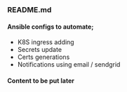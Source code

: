 ### README.md 


#### Ansible configs to automate;
* K8S ingress adding
* Secrets update
* Certs generations 
* Notifications using email / sendgrid

#### Content to be put later
